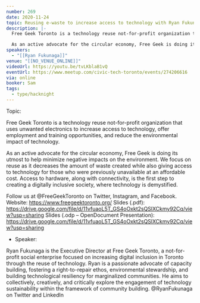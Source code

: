 ```yaml
---
number: 269
date: 2020-11-24
topic: Reusing e-waste to increase access to technology with Ryan Fukunag
description: |-
  Free Geek Toronto is a technology reuse not-for-profit organization that uses unwanted electronics to increase access to technology, offer employment and training opportunities, and reduce the environmental impact of technology.

  As an active advocate for the circular economy, Free Geek is doing its utmost to help minimize negative impacts on the environment. We focus on reuse as it decreases the amount of waste created while also giving access to technology for those who were previously unavailable at an affordable cost. Access to hardware, along with connectivity, is the first step to creating a digitally inclusive society, where technology is demystified.
speakers:
  - "[[Ryan Fukunaga]]"
venue: "[[NO_VENUE_ONLINE]]"
videoUrl: https://youtu.be/tvLKblaB1vQ
eventUrl: https://www.meetup.com/civic-tech-toronto/events/274206616
via: online
booker: Sam
tags:
  - type/hacknight
---
```


Topic:

Free Geek Toronto is a technology reuse not-for-profit organization that uses unwanted electronics to increase access to technology, offer employment and training opportunities, and reduce the environmental impact of technology.

As an active advocate for the circular economy, Free Geek is doing its utmost to help minimize negative impacts on the environment. We focus on reuse as it decreases the amount of waste created while also giving access to technology for those who were previously unavailable at an affordable cost. Access to hardware, along with connectivity, is the first step to creating a digitally inclusive society, where technology is demystified.

Follow us at @FreeGeekToronto on Twitter, Instagram, and Facebook.
Website: https://www.freegeektoronto.org/
Slides (.pdf): https://drive.google.com/file/d/11vfuaoL5T_GS4oOxkt2sQSlXCkmy92Cq/view?usp=sharing
Slides (.odp – OpenDocument Presentation): https://drive.google.com/file/d/11vfuaoL5T_GS4oOxkt2sQSlXCkmy92Cq/view?usp=sharing

+ Speaker:

Ryan Fukunaga is the Executive Director at Free Geek Toronto, a not-for-profit social enterprise focused on increasing digital inclusion in Toronto through the reuse of technology. Ryan is a passionate advocate of capacity building, fostering a right-to-repair ethos, environmental stewardship, and building technological resiliency for marginalized communities. He aims to collectively, creatively, and critically explore the engagement of technology sustainability within the framework of community building. @RyanFukunaga on Twitter and LinkedIn
